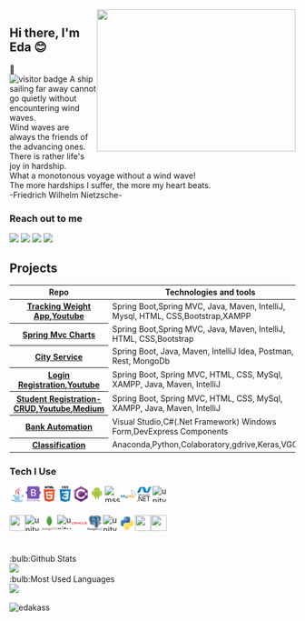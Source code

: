 
<img src="https://media.giphy.com/media/VhLes6jbgrKSBkjSPM/giphy.gif" align="right" width="350" height="250">

## Hi there, I'm Eda :blush: 
🌱  
![visitor badge](https://visitor-badge.glitch.me/badge?page_id=edakass.visitor-badge&left_color=red&right_color=green) 
A ship sailing far away cannot go quietly without encountering wind waves. 
<br/>
Wind waves are always the friends of the advancing ones.
<br/>
There is rather life's joy in hardship.
<br/>
What a monotonous voyage without a wind wave! 
<br/>
The more hardships I suffer, the more my heart beats. 
<br/>
-Friedrich Wilhelm Nietzsche-

### Reach out to me

<tr>
<td>
 <a href="https://www.linkedin.com/in/eda-ka%C5%9F-289943180/"><img  width="22" src="https://unpkg.com/simple-icons@v5/icons/linkedin.svg" /></a>
  <a href="https://www.youtube.com/channel/UCcL288xeuXnGSx1QFw4Wuwg"><img  width="22" src="https://unpkg.com/simple-icons@v5/icons/youtube.svg" /></a>
 <a href="https://medium.com/@bornthiseda"><img  width="22" src="https://unpkg.com/simple-icons@v5/icons/medium.svg" /></a>
  <a href="https://leetcode.com/edakas/"><img  width="22"  src="https://img.icons8.com/external-tal-revivo-shadow-tal-revivo/24/000000/external-level-up-your-coding-skills-and-quickly-land-a-job-logo-shadow-tal-revivo.png" /></a>

</td>
</tr>


## Projects
<table class="table">
  <thead>
    <tr>
      <th scope="col">Repo</th>
      <th scope="col">Technologies and tools</th>
      <th scope="col">Status</th>
      <th scope="col">Year</th>
    </tr>
  </thead>
  <tbody>
       <tr>
      <th scope="row"><a href="https://github.com/edakass/Tracking_Weight_Application">Tracking Weight App</a>,<a href="https://www.youtube.com/watch?v=p9d0fenGGe0">Youtube</a></th>
      <td>Spring Boot,Spring MVC, Java, Maven, IntelliJ, Mysql, HTML, CSS,Bootstrap,XAMPP</td>
      <td>Finished</td>
      <td>2022</td>
    </tr>
   <tr>
      <th scope="row"><a href="https://github.com/edakass/Charts_Spring_Boot">Spring Mvc Charts</a></th>
      <td>Spring Boot,Spring MVC, Java, Maven, IntelliJ, HTML, CSS,Bootstrap</td>
      <td>Finished</td>
      <td>2022</td>
    </tr>
    <tr>
    <tr>
      <th scope="row"><a href="https://github.com/edakass/CRUD_CityService_SpringBoot_Java_MongoDb">City Service</a></th>
      <td>Spring Boot, Java, Maven, IntelliJ Idea, Postman, Rest, MongoDb</td>
      <td>Finished</td>
      <td>2021</td>
    </tr>
    <tr>
      <th scope="row"><a href="https://github.com/edakass/Login_Registration_SpringBoot_Java">Login Registration</a>,<a href="https://www.youtube.com/watch?v=lOXvK9L1ZMM">Youtube</a></th>
      <td>Spring Boot, Spring MVC, HTML, CSS, MySql, XAMPP, Java, Maven, IntelliJ</td>
      <td>Finished</td>
      <td>2021</td>
    </tr>
    <tr>
      <th scope="row"><a href="https://github.com/edakass/StudentRegistration_SpringBoot_">Student Registration-CRUD</a>,<a href="https://www.youtube.com/watch?v=KA6p2Su1zaE">Youtube</a>,<a href="https://medium.com/@bornthiseda/springframework-thymeleaf-mysql-bootstrap-student-crud-example-11bc845a7184">Medium</a></th>
      <td>Spring Boot, Spring MVC, HTML, CSS, MySql, XAMPP, Java, Maven, IntelliJ</td>
      <td>Finished</td>
      <td>2021</td>
    </tr>
     <tr>
      <th scope="row"><a href="https://github.com/edakass/BankProject">Bank Automation</a></th>
      <td>Visual Studio,C#(.Net Framework) Windows Form,DevExpress Components</td>
      <td>Finished</td>
      <td>2021</td>
    </tr>
    <tr>
      <th scope="row"><a href="https://github.com/edakass/siniflandirma_classification">Classification</a></th>
      <td>Anaconda,Python,Colaboratory,gdrive,Keras,VGG16</td>
      <td>Finished</td>
      <td>2020</td>
    </tr>
    
  </tbody>
</table>


### Tech I Use

<img align="left" src="https://raw.githubusercontent.com/devicons/devicon/master/icons/java/java-original.svg" alt="java" width="28" height="28">
<img align="left" src="https://raw.githubusercontent.com/devicons/devicon/master/icons/bootstrap/bootstrap-plain-wordmark.svg" width="28" height="28">
<img align="left" src="https://raw.githubusercontent.com/devicons/devicon/master/icons/html5/html5-original-wordmark.svg" alt="html5" width="28" height="28">
<img align="left" src="https://raw.githubusercontent.com/devicons/devicon/master/icons/css3/css3-original-wordmark.svg" alt="css3" width="28" height="28">
<img align="left" src="https://raw.githubusercontent.com/devicons/devicon/master/icons/csharp/csharp-original.svg" alt="csharp" width="28" height="28">
<img align="left" src="https://raw.githubusercontent.com/devicons/devicon/master/icons/android/android-original-wordmark.svg" alt="android" width="28" height="28">
<img align="left" src="https://www.svgrepo.com/show/303229/microsoft-sql-server-logo.svg" alt="mssql" width="28" height="28"/>
<img align="left" src="https://raw.githubusercontent.com/devicons/devicon/master/icons/mysql/mysql-original-wordmark.svg" alt="mysql" width="28" height="28">
<img align="left" src="https://raw.githubusercontent.com/devicons/devicon/master/icons/dot-net/dot-net-original-wordmark.svg" alt="unity" width="28" height="28">
<img align="left" src="https://www.vectorlogo.zone/logos/firebase/firebase-icon.svg" alt="unity" width="28" height="28">
<br/>
<br/>
<br/>
<img align="left" src="https://www.vectorlogo.zone/logos/springio/springio-icon.svg" width="28" height="28">
<img align="left" src="https://www.vectorlogo.zone/logos/git-scm/git-scm-icon.svg" alt="unity" width="28" height="28">
<img align="left" src="https://raw.githubusercontent.com/devicons/devicon/master/icons/mongodb/mongodb-original-wordmark.svg" alt="unity" width="28" height="28">
<img align="left" src="https://www.vectorlogo.zone/logos/opencv/opencv-icon.svg" alt="unity" width="25" height="25">
<img align="left" src="https://raw.githubusercontent.com/devicons/devicon/master/icons/oracle/oracle-original.svg" alt="unity" width="28" height="28">
<img align="left" src="https://raw.githubusercontent.com/devicons/devicon/master/icons/postgresql/postgresql-original-wordmark.svg" alt="unity" width="28" height="28">
<img align="left" src="https://www.vectorlogo.zone/logos/getpostman/getpostman-icon.svg" alt="unity" width="28" height="28">
<img align="left" src="https://raw.githubusercontent.com/devicons/devicon/master/icons/python/python-original.svg" width="28" height="28">
<img align="left" src="https://upload.wikimedia.org/wikipedia/commons/0/05/Scikit_learn_logo_small.svg" width="28" height="28">
<img align="left" src="https://www.vectorlogo.zone/logos/tensorflow/tensorflow-icon.svg" width="28" height="28">
<br/>
<br/>
<br/>
<br>

 <summary>:bulb:Github Stats</summary>
 <img src="https://github-readme-stats.vercel.app/api?username=edakass&&theme=radical">


<br/>

 <summary>:bulb:Most Used Languages</summary>
 <img src="https://github-readme-stats.vercel.app/api/top-langs/?username=edakass&layout=compact">


[linkedin]:https://www.linkedin.com/in/eda-ka%C5%9F-289943180/
[medium]:https://medium.com/@bornthiseda
[youtube]:https://www.youtube.com/channel/UCcL288xeuXnGSx1QFw4Wuwg?view_as=subscriber

<br>

<p align="left"> <img src="https://komarev.com/ghpvc/?username=edakass&label=Profile%20views&color=ff69b4&style=flat" alt="edakass" /> </p>

